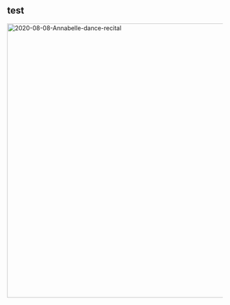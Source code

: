 ## test

<a data-flickr-embed="true" href="https://www.flickr.com/photos/91028024@N02/albums/72157715422421546" title="2020-08-08-Annabelle-dance-recital"><img src="https://live.staticflickr.com/65535/50207137716_5f06257967_z.jpg" width="637" height="640" alt="2020-08-08-Annabelle-dance-recital"></a><script async src="//embedr.flickr.com/assets/client-code.js" charset="utf-8"></script>




